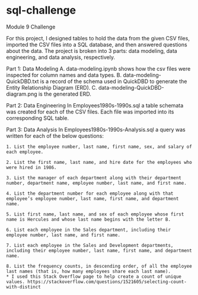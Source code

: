 # sql-challenge
Module 9 Challenge

For this project, I designed tables to hold the data from the given CSV files, imported the CSV files into a SQL database, and then answered questions about the data. The project is broken into 3 parts: data modeling, data engineering, and data analysis, respectively.

Part 1: Data Modeling
    A. data-modeling.ipynb shows how the csv files were inspected for column names and data types.
    B. data-modeling-QuickDBD.txt is a record of the schema used in QuickDBD to generate the Entity Relationship Diagram (ERD).
    C. data-modeling-QuickDBD-diagram.png is the generated ERD.

Part 2: Data Engineering
    In Employees1980s-1990s.sql a table schemata was created for each of the CSV files. Each file was imported into its corresponding SQL table.

Part 3: Data Analysis
    In Employees1980s-1990s-Analysis.sql a query was written for each of the below questions:

    1. List the employee number, last name, first name, sex, and salary of each employee.

    2. List the first name, last name, and hire date for the employees who were hired in 1986.

    3. List the manager of each department along with their department number, department name, employee number, last name, and first name.

    4. List the department number for each employee along with that employee’s employee number, last name, first name, and department name.

    5. List first name, last name, and sex of each employee whose first name is Hercules and whose last name begins with the letter B.

    6. List each employee in the Sales department, including their employee number, last name, and first name.

    7. List each employee in the Sales and Development departments, including their employee number, last name, first name, and department name.

    8. List the frequency counts, in descending order, of all the employee last names (that is, how many employees share each last name).
    * I used this Stack Overflow page to help create a count of unique values. https://stackoverflow.com/questions/1521605/selecting-count-with-distinct